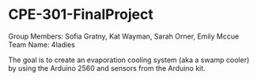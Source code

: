 # CPE-301-FinalProject
Group Members: Sofia Gratny, Kat Wayman, Sarah Orner, Emily Mccue
Team Name: 4ladies

The goal is to create an evaporation cooling system (aka a swamp cooler) by using the Arduino 2560 and sensors from the Arduino kit. 
